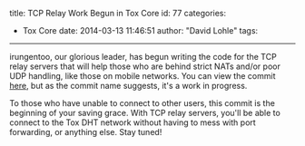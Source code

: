 title: TCP Relay Work Begun in Tox Core
id: 77
categories:
  - Tox Core
date: 2014-03-13 11:46:51
author: "David Lohle"
tags:
---

irungentoo, our glorious leader, has begun writing the code for the TCP relay servers that will help those who are behind strict NATs and/or poor UDP handling, like those on mobile networks. You can view the commit [here](https://github.com/irungentoo/ProjectTox-Core/commit/2bb5e2c08488d4f43c964fcb92629dca2d294e7a), but as the commit name suggests, it's a work in progress.

To those who have unable to connect to other users, this commit is the beginning of your saving grace. With TCP relay servers, you'll be able to connect to the Tox DHT network without having to mess with port forwarding, or anything else. Stay tuned!